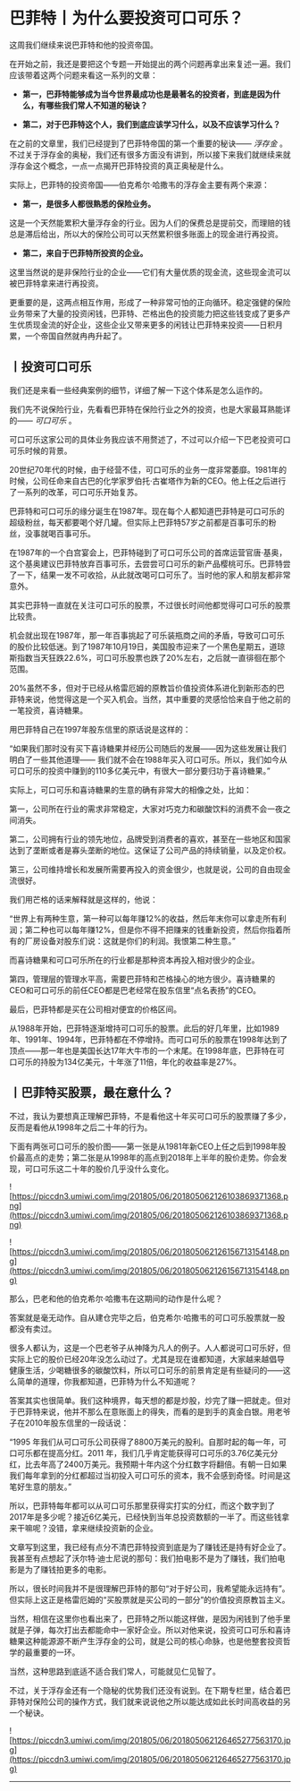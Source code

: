 # 巴菲特丨为什么要投资可口可乐？

这周我们继续来说巴菲特和他的投资帝国。

在开始之前，我还是要把这个专题一开始提出的两个问题再拿出来复述一遍。我们应该带着这两个问题来看这一系列的文章：

* **第一，巴菲特能够成为当今世界最成功也是最著名的投资者，到底是因为什么，有哪些我们常人不知道的秘诀？** 

* **第二，对于巴菲特这个人，我们到底应该学习什么，以及不应该学习什么？** 

在之前的文章里，我们已经提到了巴菲特帝国的第一个重要的秘诀—— *浮存金* 。不过关于浮存金的奥秘，我们还有很多方面没有讲到，所以接下来我们就继续来就浮存金这个概念，一点一点揭开巴菲特投资的真正奥秘是什么。

实际上，巴菲特的投资帝国——伯克希尔·哈撒韦的浮存金主要有两个来源：

* **第一，是很多人都很熟悉的保险业务。** 

这是一个天然能累积大量浮存金的行业。因为人们的保费总是提前交，而理赔的钱总是滞后给出，所以大的保险公司可以天然累积很多账面上的现金进行再投资。

* **第二，来自于巴菲特所投资的企业。** 

这里当然说的是非保险行业的企业——它们有大量优质的现金流，这些现金流可以被巴菲特拿来进行再投资。

更重要的是，这两点相互作用，形成了一种非常可怕的正向循环。稳定强健的保险业务带来了大量的投资闲钱，巴菲特、芒格出色的投资能力把这些钱变成了更多产生优质现金流的好企业，这些企业又带来更多的闲钱让巴菲特来投资——日积月累，一个帝国自然就冉冉升起了。

## 丨投资可口可乐

我们还是来看一些经典案例的细节，详细了解一下这个体系是怎么运作的。

我们先不说保险行业，先看看巴菲特在保险行业之外的投资，也是大家最耳熟能详的—— *可口可乐* 。

可口可乐这家公司的具体业务我应该不用赘述了，不过可以介绍一下巴老投资可口可乐时候的背景。

20世纪70年代的时候，由于经营不佳，可口可乐的业务一度非常萎靡。1981年的时候，公司任命来自古巴的化学家罗伯托·古崔塔作为新的CEO。他上任之后进行了一系列的改革，可口可乐开始复苏。

巴菲特和可口可乐的缘分诞生在1987年。现在每个人都知道巴菲特是可口可乐的超级粉丝，每天都要喝个好几罐。但实际上巴菲特57岁之前都是百事可乐的粉丝，没事就喝百事可乐。

在1987年的一个白宫宴会上，巴菲特碰到了可口可乐公司的首席运营官唐·基奥，这个基奥建议巴菲特放弃百事可乐，去尝尝可口可乐的新产品樱桃可乐。巴菲特尝了一下，结果一发不可收拾，从此就改喝可口可乐了。当时他的家人和朋友都非常意外。

其实巴菲特一直就在关注可口可乐的股票，不过很长时间他都觉得可口可乐的股票比较贵。

机会就出现在1987年，那一年百事挑起了可乐装瓶商之间的矛盾，导致可口可乐的股价比较低迷。到了1987年10月19日，美国股市迎来了一个黑色星期五，道琼斯指数当天狂跌22.6%，可口可乐股票也跌了20%左右，之后就一直徘徊在那个范围。

20%虽然不多，但对于已经从格雷厄姆的原教旨价值投资体系进化到新形态的巴菲特来说，他觉得这是一个买入机会。当然，其中重要的灵感恰恰来自于他之前的一笔投资，喜诗糖果。

用巴菲特自己在1997年股东信里的原话说是这样的：

“如果我们那时没有买下喜诗糖果并经历公司随后的发展——因为这些发展让我们明白了一些其他道理—— 我们就不会在1988年买入可口可乐。所以，我们如今从可口可乐的投资中赚到的110多亿美元中，有很大一部分要归功于喜诗糖果。”

实际上，可口可乐和喜诗糖果的生意的确有非常大的相像之处，比如：

第一，公司所在行业的需求非常稳定，大家对巧克力和碳酸饮料的消费不会一夜之间消失。

第二，公司拥有行业的领先地位，品牌受到消费者的喜欢，甚至在一些地区和国家达到了垄断或者是寡头垄断的地位。这保证了公司产品的持续销量，以及定价权。

第三，公司维持增长和发展所需要再投入的资金很少，也就是说，公司的自由现金流很好。

我们用芒格的话来解释就是这样的，他说：

“世界上有两种生意，第一种可以每年赚12%的收益，然后年末你可以拿走所有利润；第二种也可以每年赚12%，但是你不得不把赚来的钱重新投资，然后你指着所有的厂房设备对股东们说：这就是你们的利润。我恨第二种生意。”

而喜诗糖果和可口可乐所在的行业都是那种资本再投入相对很少的企业。

第四，管理层的管理水平高，需要巴菲特和芒格操心的地方很少。喜诗糖果的CEO和可口可乐的前任CEO都是巴老经常在股东信里“点名表扬”的CEO。

最后，巴菲特都是买在公司相对便宜的价格区间。

从1988年开始，巴菲特逐渐增持可口可乐的股票。此后的好几年里，比如1989年、1991年、1994年，巴菲特都在不停增持。而可口可乐的股票在1998年达到了顶点——那一年也是美国长达17年大牛市的一个末尾。在1998年底，巴菲特在可口可乐的持股为134亿美元，十年涨了11倍，年化的收益率是27%。

## 丨巴菲特买股票，最在意什么？

不过，我认为要想真正理解巴菲特，不是看他这十年买可口可乐的股票赚了多少，反而是看他从1998年之后二十年的行为。

下面有两张可口可乐的股价图——第一张是从1981年新CEO上任之后到1998年股价最高点的走势；第二张是从1998年的高点到2018年上半年的股价走势。你会发现，可口可乐这二十年的股价几乎没什么变化。

![https://piccdn3.umiwi.com/img/201805/06/201805062126103869371368.png](https://piccdn3.umiwi.com/img/201805/06/201805062126103869371368.png)

![https://piccdn3.umiwi.com/img/201805/06/201805062126156713154148.png](https://piccdn3.umiwi.com/img/201805/06/201805062126156713154148.png)

那么，巴老和他的伯克希尔·哈撒韦在这期间的动作是什么呢？

答案就是毫无动作。自从建仓完毕之后，伯克希尔·哈撒韦的可口可乐股票就一股都没有卖过。

很多人都认为，这是一个巴老爷子从神降为凡人的例子。人人都说可口可乐好，但实际上它的股价已经20年没怎么动过了。尤其是现在谁都知道，大家越来越倡导健康生活，少喝糖很多的碳酸饮料，所以可口可乐的前景肯定是有些疑问的——这么简单的道理，你我都知道，巴菲特为什么不知道呢？

答案其实也很简单。我们这种境界，每天想的都是炒股，炒完了赚一把就走。但对于巴菲特来说，他并不那么在意账面上的得失，而看的是到手的真金白银。用老爷子在2010年股东信里的一段话说：

“1995 年我们从可口可乐公司获得了8800万美元的股利。自那时起的每一年，可口可乐都在提高分红。2011 年，我们几乎肯定能获得可口可乐的3.76亿美元分红，比去年高了2400万美元。我预期十年内这个分红数字将翻倍。有朝一日如果我们每年拿到的分红都超过当初投入可口可乐的资本，我不会感到奇怪。时间是这笔好生意的朋友。”

所以，巴菲特每年都可以从可口可乐那里获得实打实的分红，而这个数字到了2017年是多少呢？接近6亿美元，已经快到当年总投资数额的一半了。而这些钱拿来干嘛呢？没错，拿来继续投资新的企业。

文章写到这里，我已经有点分不清巴菲特投资到底是为了赚钱还是持有好企业了。我甚至有点想起了沃尔特·迪士尼说的那句：我们拍电影不是为了赚钱，我们拍电影是为了赚钱拍更多的电影。

所以，很长时间我并不是很理解巴菲特的那句“对于好公司，我希望能永远持有”。但实际上这正是格雷厄姆的“买股票就是买公司的一部分”的价值投资原教旨主义。

当然，相信在这里你也看出来了，巴菲特之所以能这样做，是因为闲钱到了他手里就是子弹，每次打出去都能命中一家好企业。所以对他来说，投资可口可乐和喜诗糖果这种能源源不断产生浮存金的公司，就是公司的核心命脉，也是他整套投资哲学的最重要的一环。

当然，这种思路到底适不适合我们常人，可能就见仁见智了。

不过，关于浮存金还有一个隐秘的优势我们还没有说到。在下期专栏里，结合着巴菲特对保险公司的操作方式，我们就来说说他之所以能达成如此长时间高收益的另一个秘诀。

![https://piccdn3.umiwi.com/img/201805/06/201805062126465277563170.jpg](https://piccdn3.umiwi.com/img/201805/06/201805062126465277563170.jpg)

---
